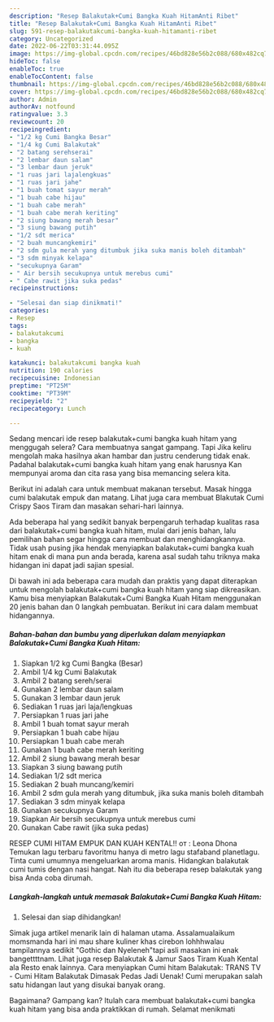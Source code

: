 ```yaml
---
description: "Resep Balakutak+Cumi Bangka Kuah HitamAnti Ribet"
title: "Resep Balakutak+Cumi Bangka Kuah HitamAnti Ribet"
slug: 591-resep-balakutakcumi-bangka-kuah-hitamanti-ribet
category: Uncategorized
date: 2022-06-22T03:31:44.095Z
image: https://img-global.cpcdn.com/recipes/46bd828e56b2c088/680x482cq70/balakutakcumi-bangka-kuah-hitam-foto-resep-utama.jpg
hideToc: false
enableToc: true
enableTocContent: false
thumbnail: https://img-global.cpcdn.com/recipes/46bd828e56b2c088/680x482cq70/balakutakcumi-bangka-kuah-hitam-foto-resep-utama.jpg
cover: https://img-global.cpcdn.com/recipes/46bd828e56b2c088/680x482cq70/balakutakcumi-bangka-kuah-hitam-foto-resep-utama.jpg
author: Admin
authorAv: notfound
ratingvalue: 3.3
reviewcount: 20
recipeingredient:
- "1/2 kg Cumi Bangka Besar"
- "1/4 kg Cumi Balakutak"
- "2 batang serehserai"
- "2 lembar daun salam"
- "3 lembar daun jeruk"
- "1 ruas jari lajalengkuas"
- "1 ruas jari jahe"
- "1 buah tomat sayur merah"
- "1 buah cabe hijau"
- "1 buah cabe merah"
- "1 buah cabe merah keriting"
- "2 siung bawang merah besar"
- "3 siung bawang putih"
- "1/2 sdt merica"
- "2 buah muncangkemiri"
- "2 sdm gula merah yang ditumbuk jika suka manis boleh ditambah"
- "3 sdm minyak kelapa"
- "secukupnya Garam"
- " Air bersih secukupnya untuk merebus cumi"
- " Cabe rawit jika suka pedas"
recipeinstructions:

- "Selesai dan siap dinikmati!"
categories:
- Resep
tags:
- balakutakcumi
- bangka
- kuah

katakunci: balakutakcumi bangka kuah 
nutrition: 190 calories
recipecuisine: Indonesian
preptime: "PT25M"
cooktime: "PT39M"
recipeyield: "2"
recipecategory: Lunch

---
```



Sedang mencari ide resep balakutak+cumi bangka kuah hitam yang menggugah selera? Cara membuatnya sangat gampang. Tapi Jika keliru mengolah maka hasilnya akan hambar dan justru cenderung tidak enak. Padahal balakutak+cumi bangka kuah hitam yang enak harusnya Kan mempunyai aroma dan cita rasa yang bisa memancing selera kita.


Berikut ini adalah cara untuk membuat makanan tersebut. Masak hingga cumi balakutak empuk dan matang. Lihat juga cara membuat Blakutak Cumi Crispy Saos Tiram dan masakan sehari-hari lainnya.

Ada beberapa hal yang sedikit banyak berpengaruh terhadap kualitas rasa dari balakutak+cumi bangka kuah hitam, mulai dari jenis bahan, lalu pemilihan bahan segar hingga cara membuat dan menghidangkannya. Tidak usah pusing jika hendak menyiapkan balakutak+cumi bangka kuah hitam enak di mana pun anda berada, karena asal sudah tahu triknya maka hidangan ini dapat jadi sajian spesial.


Di bawah ini ada beberapa cara mudah dan praktis yang dapat diterapkan untuk mengolah balakutak+cumi bangka kuah hitam yang siap dikreasikan. Kamu bisa menyiapkan Balakutak+Cumi Bangka Kuah Hitam menggunakan 20 jenis bahan dan 0 langkah pembuatan. Berikut ini cara dalam membuat hidangannya.

<!--inarticleads1-->

##### Bahan-bahan dan bumbu yang diperlukan dalam menyiapkan Balakutak+Cumi Bangka Kuah Hitam:

1. Siapkan 1/2 kg Cumi Bangka (Besar)
1. Ambil 1/4 kg Cumi Balakutak
1. Ambil 2 batang sereh/serai
1. Gunakan 2 lembar daun salam
1. Gunakan 3 lembar daun jeruk
1. Sediakan 1 ruas jari laja/lengkuas
1. Persiapkan 1 ruas jari jahe
1. Ambil 1 buah tomat sayur merah
1. Persiapkan 1 buah cabe hijau
1. Persiapkan 1 buah cabe merah
1. Gunakan 1 buah cabe merah keriting
1. Ambil 2 siung bawang merah besar
1. Siapkan 3 siung bawang putih
1. Sediakan 1/2 sdt merica
1. Sediakan 2 buah muncang/kemiri
1. Ambil 2 sdm gula merah yang ditumbuk, jika suka manis boleh ditambah
1. Sediakan 3 sdm minyak kelapa
1. Gunakan secukupnya Garam
1. Siapkan  Air bersih secukupnya untuk merebus cumi
1. Gunakan  Cabe rawit (jika suka pedas)


RESEP CUMI HITAM EMPUK DAN KUAH KENTAL!! от : Leona Dhona Temukan lagu terbaru favoritmu hanya di metro lagu stafaband planetlagu. Tinta cumi umumnya mengeluarkan aroma manis. Hidangkan balakutak cumi tumis dengan nasi hangat. Nah itu dia beberapa resep balakutak yang bisa Anda coba dirumah. 

<!--inarticleads2-->

##### Langkah-langkah untuk memasak Balakutak+Cumi Bangka Kuah Hitam:


1. Selesai dan siap dihidangkan!

Simak juga artikel menarik lain di halaman utama. Assalamualaikum momsmanda hari ini mau share kuliner khas cirebon lohhhwalau tampilannya sedikit &#34;Gothic dan Nyeleneh&#34;tapi asli masakan ini enak bangettttnam. Lihat juga resep Balakutak &amp; Jamur Saos Tiram Kuah Kental ala Resto enak lainnya. Cara menyiapkan Cumi hitam Balakutak: TRANS TV - Cumi Hitam Balakutak Dimasak Pedas Jadi Uenak! Cumi merupakan salah satu hidangan laut yang disukai banyak orang. 

Bagaimana? Gampang kan? Itulah cara membuat balakutak+cumi bangka kuah hitam yang bisa anda praktikkan di rumah. Selamat menikmati
